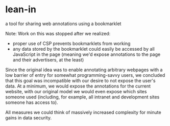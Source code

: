 lean-in
=======

a tool for sharing web annotations using a bookmarklet

Note: Work on this was stopped after we realized:

* proper use of CSP prevents bookmarklets from working
* any data stored by the bookmarklet could easily be accessed by all JavaScript
  in the page (meaning we'd expose annotations to the page and their
  advertisers, at the least)

Since the original idea was to enable annotating arbitrary webpages with a low
barrier of entry for somewhat programming-savvy users, we concluded that this
goal was incompatible with our desire to not expose the user's data.
At a minimum, we would expose the annotations for the current website, with our
original model we would even expose which sites someone used (including, for
example, all intranet and development sites someone has access to).

All measures we could think of massively increased complexity for minute gains
in data security.
